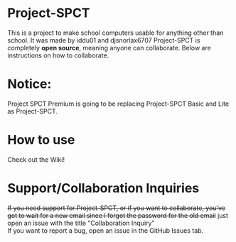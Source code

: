 # Project-SPCT
This is a project to make school computers usable for anything other than school. It was made by iddu01 and djsnorlax6707
Project-SPCT is completely **open source**, meaning anyone can collaborate. Below are instructions on how to collaborate. 
# Notice:
Project SPCT Premium is going to be replacing Project-SPCT Basic and Lite as Project-SPCT.
# How to use
Check out the Wiki!
# Support/Collaboration Inquiries
~~If you need support for Project-SPCT, or if you want to collaborate, you've got to wait for a new email since I forgot the password for the old email~~ just open an issue with the title "Collaboration Inquiry"<br>
If you want to report a bug, open an issue in the GitHub Issues tab. 
